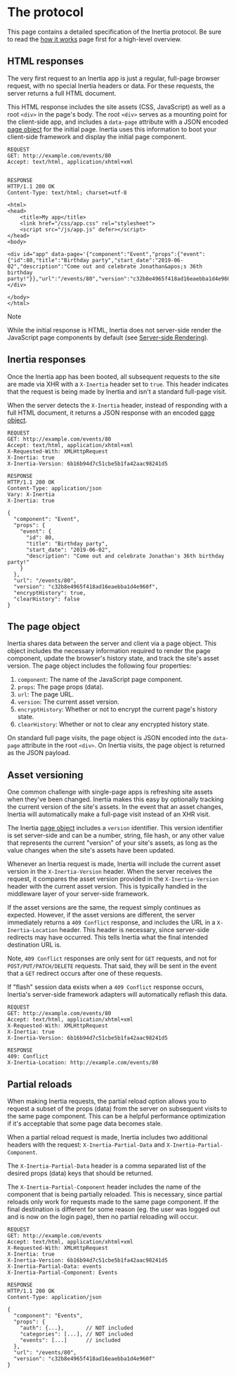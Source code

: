# The protocol

This page contains a detailed specification of the Inertia protocol. Be sure to read the [how it works](/guide/how-it-works.md) page first for a high-level overview.

## HTML responses

The very first request to an Inertia app is just a regular, full-page browser request, with no special Inertia headers or data. For these requests, the server returns a full HTML document.

This HTML response includes the site assets (CSS, JavaScript) as well as a root `<div>` in the page's body. The root `<div>` serves as a mounting point for the client-side app, and includes a `data-page` attribute with a JSON encoded [page object] for the initial page. Inertia uses this information to boot your client-side framework and display the initial page component.

```http
REQUEST
GET: http://example.com/events/80
Accept: text/html, application/xhtml+xml


RESPONSE
HTTP/1.1 200 OK
Content-Type: text/html; charset=utf-8

<html>
<head>
    <title>My app</title>
    <link href="/css/app.css" rel="stylesheet">
    <script src="/js/app.js" defer></script>
</head>
<body>

<div id="app" data-page='{"component":"Event","props":{"event":{"id":80,"title":"Birthday party","start_date":"2019-06-02","description":"Come out and celebrate Jonathan&apos;s 36th birthday party!"}},"url":"/events/80","version":"c32b8e4965f418ad16eaebba1d4e960f"}'></div>

</body>
</html>
```

> [!NOTE]
> While the initial response is HTML, Inertia does not server-side render the JavaScript page components by default (see [Server-side Rendering](/guide/server-side-rendering)).

## Inertia responses

Once the Inertia app has been booted, all subsequent requests to the site are made via XHR with a `X-Inertia` header set to `true`. This header indicates that the request is being made by Inertia and isn't a standard full-page visit.

When the server detects the `X-Inertia` header, instead of responding with a full HTML document, it returns a JSON response with an encoded [page object].

```http
REQUEST
GET: http://example.com/events/80
Accept: text/html, application/xhtml+xml
X-Requested-With: XMLHttpRequest
X-Inertia: true
X-Inertia-Version: 6b16b94d7c51cbe5b1fa42aac98241d5

RESPONSE
HTTP/1.1 200 OK
Content-Type: application/json
Vary: X-Inertia
X-Inertia: true

{
  "component": "Event",
  "props": {
    "event": {
      "id": 80,
      "title": "Birthday party",
      "start_date": "2019-06-02",
      "description": "Come out and celebrate Jonathan's 36th birthday party!"
    }
  },
  "url": "/events/80",
  "version": "c32b8e4965f418ad16eaebba1d4e960f",
  "encryptHistory": true,
  "clearHistory": false
}
```

## The page object

Inertia shares data between the server and client via a page object. This object includes the necessary information required to render the page component, update the browser's history state, and track the site's asset version. The page object includes the following four properties:

1. `component`: The name of the JavaScript page component.
2. `props`: The page props (data).
3. `url`: The page URL.
4. `version`: The current asset version.
5. `encryptHistory`: Whether or not to encrypt the current page's history state.
6. `clearHistory`: Whether or not to clear any encrypted history state.

On standard full page visits, the page object is JSON encoded into the `data-page` attribute in the root `<div>`. On Inertia visits, the page object is returned as the JSON payload.

## Asset versioning

One common challenge with single-page apps is refreshing site assets when they've been changed. Inertia makes this easy by optionally tracking the current version of the site's assets. In the event that an asset changes, Inertia will automatically make a full-page visit instead of an XHR visit.

The Inertia [page object] includes a `version` identifier. This version identifier is set server-side and can be a number, string, file hash, or any other value that represents the current "version" of your site's assets, as long as the value changes when the site's assets have been updated.

Whenever an Inertia request is made, Inertia will include the current asset version in the `X-Inertia-Version` header. When the server receives the request, it compares the asset version provided in the `X-Inertia-Version` header with the current asset version. This is typically handled in the middleware layer of your server-side framework.

If the asset versions are the same, the request simply continues as expected. However, if the asset versions are different, the server immediately returns a `409 Conflict` response, and includes the URL in a `X-Inertia-Location` header. This header is necessary, since server-side redirects may have occurred. This tells Inertia what the final intended destination URL is.

Note, `409 Conflict` responses are only sent for `GET` requests, and not for `POST/PUT/PATCH/DELETE` requests. That said, they will be sent in the event that a `GET` redirect occurs after one of these requests.

If "flash" session data exists when a `409 Conflict` response occurs, Inertia's server-side framework adapters will automatically reflash this data.

```http
REQUEST
GET: http://example.com/events/80
Accept: text/html, application/xhtml+xml
X-Requested-With: XMLHttpRequest
X-Inertia: true
X-Inertia-Version: 6b16b94d7c51cbe5b1fa42aac98241d5

RESPONSE
409: Conflict
X-Inertia-Location: http://example.com/events/80
```

## Partial reloads

When making Inertia requests, the partial reload option allows you to request a subset of the props (data) from the server on subsequent visits to the same page component. This can be a helpful performance optimization if it's acceptable that some page data becomes stale.

When a partial reload request is made, Inertia includes two additional headers with the request: `X-Inertia-Partial-Data` and `X-Inertia-Partial-Component`.

The `X-Inertia-Partial-Data` header is a comma separated list of the desired props (data) keys that should be returned.

The `X-Inertia-Partial-Component` header includes the name of the component that is being partially reloaded. This is necessary, since partial reloads only work for requests made to the same page component. If the final destination is different for some reason (eg. the user was logged out and is now on the login page), then no partial reloading will occur.

```http
REQUEST
GET: http://example.com/events
Accept: text/html, application/xhtml+xml
X-Requested-With: XMLHttpRequest
X-Inertia: true
X-Inertia-Version: 6b16b94d7c51cbe5b1fa42aac98241d5
X-Inertia-Partial-Data: events
X-Inertia-Partial-Component: Events

RESPONSE
HTTP/1.1 200 OK
Content-Type: application/json

{
  "component": "Events",
  "props": {
    "auth": {...},       // NOT included
    "categories": [...], // NOT included
    "events": [...]      // included
  },
  "url": "/events/80",
  "version": "c32b8e4965f418ad16eaebba1d4e960f"
}
```

[page object]: #the-page-object
